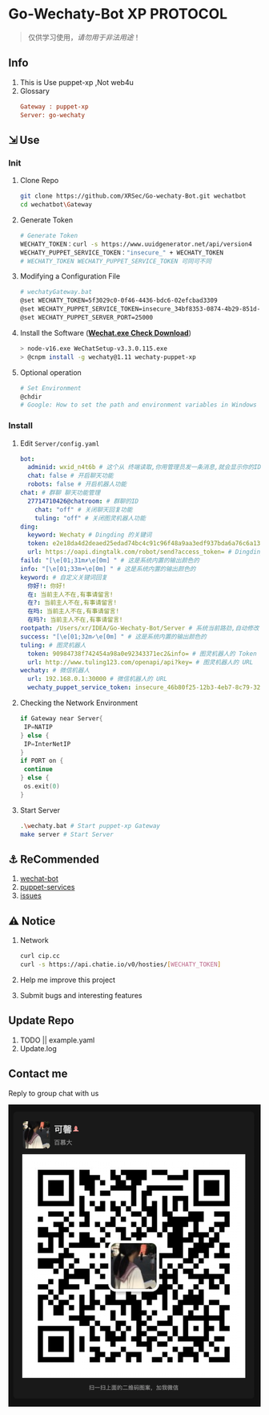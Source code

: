 # Go-Wechaty-Bot XP PROTOCOL

> 仅供学习使用，*请勿用于非法用途*！

## Info

1. This is Use puppet-xp ,Not web4u
2. Glossary
   ```ini
   Gateway : puppet-xp
   Server: go-wechaty
   ```

## ⇲ Use

### Init

1. Clone Repo
   ```bash
   git clone https://github.com/XRSec/Go-wechaty-Bot.git wechatbot
   cd wechatbot\Gateway
   ```
   
2. Generate Token

   ```bash
   # Generate Token
   WECHATY_TOKEN：curl -s https://www.uuidgenerator.net/api/version4
   WECHATY_PUPPET_SERVICE_TOKEN："insecure_" + WECHATY_TOKEN
   # WECHATY_TOKEN WECHATY_PUPPET_SERVICE_TOKEN 可同可不同
   ```

3. Modifying a Configuration File
   ```bash
   # wechatyGateway.bat
   @set WECHATY_TOKEN=5f3029c0-0f46-4436-bdc6-02efcbad3309
   @set WECHATY_PUPPET_SERVICE_TOKEN=insecure_34bf8353-0874-4b29-851d-e8a2502fc747
   @set WECHATY_PUPPET_SERVER_PORT=25000
   ```
4. Install the Software ([**Wechat.exe Check Download**](https://github.com/wechaty/wechaty-puppet-xp/releases/download/v0.5/WeChatSetup-v3.3.0.115.exe))
   ```bash
   > node-v16.exe WeChatSetup-v3.3.0.115.exe
   > @cnpm install -g wechaty@1.11 wechaty-puppet-xp
   ```
5. Optional operation
   ```bash
   # Set Environment
   @chdir
   # Google: How to set the path and environment variables in Windows
   ```


### Install

1. Edit `Server/config.yaml`
   ```yaml
   bot:
     adminid: wxid_n4t6b # 这个从 终端读取,你用管理员发一条消息,就会显示你的ID,或者 fmt.Println(message.From().ID())
     chat: false # 开启聊天功能
     robots: false # 开启机器人功能
   chat: # 群聊 聊天功能管理
     27714710426@chatroom: # 群聊的ID
       chat: "off" # 关闭聊天回复功能
       tuling: "off" # 关闭图灵机器人功能
   ding:
     keyword: Wechaty # Dingding 的关键词
     token: e2e18da4d2deaed25edad74bc4c91c96f48a9aa3edf937bda6a76c6a1305177c # Dingding 的 Token
     url: https://oapi.dingtalk.com/robot/send?access_token= # Dingding 的 URL
   faild: "[\e[01;31m✗\e[0m] " # 这是系统内置的输出颜色的
   info: "[\e[01;33m➜\e[0m] " # 这是系统内置的输出颜色的
   keyword: # 自定义关键词回复
     你好!: 你好!
     在: 当前主人不在,有事请留言!
     在?: 当前主人不在,有事请留言!
     在吗: 当前主人不在,有事请留言!
     在吗?: 当前主人不在,有事请留言!
   rootpath: /Users/xr/IDEA/Go-Wechaty-Bot/Server # 系统当前路劲,自动修改
   success: "[\e[01;32m✓\e[0m] " # 这是系统内置的输出颜色的
   tuling: # 图灵机器人
     token: 90984738f742454a98a0e92343371ec2&info= # 图灵机器人的 Token
     url: http://www.tuling123.com/openapi/api?key= # 图灵机器人的 URL
   wechaty: # 微信机器人
     url: 192.168.0.1:30000 # 微信机器人的 URL
     wechaty_puppet_service_token: insecure_46b80f25-12b3-4eb7-8c79-322398e413b9 # 微信机器人的 Token
   ```
   
2. Checking the Network Environment
   ```go
   if Gateway near Server{
   	IP=NATIP
   } else {
   	IP=InterNetIP
   }
   if PORT on {
   	continue
   } else {
   	os.exit(0)
   }
   ```
3. Start Server
   ```bash
   .\wechaty.bat # Start puppet-xp Gateway
   make server # Start Server
   ```


## ⚓️ ReCommended

1. [wechat-bot](https://github.com/cixingguangming55555/wechat-bot/blob/master/pic/doc.md)
2. [puppet-services](https://wechaty.js.org/docs/puppet-services/diy/#all-in-one-command)
3. [issues](https://github.com/wechaty/puppet-xp/issues/38)

## ⚠️ Notice

1. Network

   ```bash
   curl cip.cc
   curl -s https://api.chatie.io/v0/hosties/[WECHATY_TOKEN]
   ```

2. Help me improve this project

3. Submit bugs and interesting features

## Update Repo

1. TODO || example.yaml
2. Update.log

## Contact me

Reply to group chat with us

![](Image/bot.png)